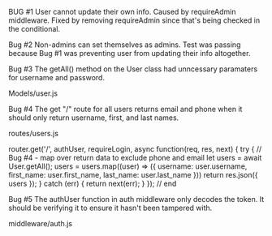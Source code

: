 BUG #1
User cannot update their own info. Caused by requireAdmin middleware. Fixed by removing requireAdmin since that's being checked in the conditional.

Bug #2
Non-admins can set themselves as admins. Test was passing because Bug #1 was preventing user from updating their info altogether.


Bug #3
The getAll() method on the User class had unncessary paramaters for username and password.

Models/user.js


Bug #4
The get "/" route for all users returns email and phone when it should only return username, first, and last names.

routes/users.js

router.get('/', authUser, requireLogin, async function(req, res, next) {
  try {
    // Bug #4 - map over return data to exclude phone and email
    let users = await User.getAll();
    users = users.map((user) => ({
      username: user.username,
      first_name: user.first_name,
      last_name: user.last_name
    }))
    return res.json({ users });
  } catch (err) {
    return next(err);
  }
}); // end

Bug #5
The authUser function in auth middleware only decodes the token. It should be verifying it to ensure it hasn't been tampered with.

middleware/auth.js

